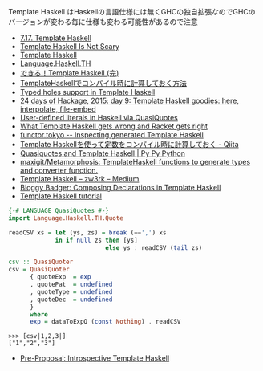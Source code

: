 Template Haskell はHaskellの言語仕様には無くGHCの独自拡張なのでGHCのバージョンが変わる毎に仕様も変わる可能性があるので注意

* [7.17. Template Haskell](https://downloads.haskell.org/~ghc/latest/docs/html/users_guide/template-haskell.html)
* [Template Haskell Is Not Scary](http://www.parsonsmatt.org/programming/2015/11/15/template_haskell.html)
* [Template Haskell](https://wiki.haskell.org/Template_Haskell)
* [Language.Haskell.TH](http://hackage.haskell.org/package/template-haskell-2.5.0.0/docs/Language-Haskell-TH.html)
* [できる！Template Haskell (完)](http://haskell.g.hatena.ne.jp/mr_konn/20111218/1324220725)
* [TemplateHaskellでコンパイル時に計算しておく方法](http://qiita.com/hiyakashi_/items/452549b8766c341cd3c8)
* [Typed holes support in Template Haskell](http://lambda.jstolarek.com/2015/10/typed-holes-support-in-template-haskell/)
* [24 days of Hackage, 2015: day 9: Template Haskell goodies: here, interpolate, file-embed](http://conscientiousprogrammer.com/blog/2015/12/09/24-days-of-hackage-2015-day-9-template-haskell-goodies-here-interpolate-file-embed/)
* [User-defined literals in Haskell via QuasiQuotes](http://harry.garrood.me/blog/qq-literals/)
* [What Template Haskell gets wrong and Racket gets right](http://blog.ezyang.com/2016/07/what-template-haskell-gets-wrong-and-racket-gets-right/?utm_source=feedburner&utm_medium=feed&utm_campaign=Feed%3A+ezyang+%28Inside+245s%29)
* [functor.tokyo -- Inspecting generated Template Haskell](https://functor.tokyo/blog/2017-01-16-looking-at-generated-template-haskell)
* [Template Haskellを使って定数をコンパイル時に計算しておく - Qiita](http://qiita.com/aosho235/items/62ca7e5b3135e1f3122d)
* [Quasiquotes and Template Haskell | Py Py Python](http://www.pypython.site/2017/01/quasiquotes-and-template-haskell.html)
* [maxigit/Metamorphosis: TemplateHaskell functions to generate types and converter function.](https://github.com/maxigit/Metamorphosis)
* [Template Haskell – zw3rk – Medium](https://medium.com/@zw3rk/template-haskell-75c7b67f9718)
* [Bloggy Badger: Composing Declarations in Template Haskell](http://gelisam.blogspot.jp/2017/10/composing-declarations-in-template.html)
* [Template Haskell tutorial](https://markkarpov.com/tutorial/th.html)

```haskell
{-# LANGUAGE QuasiQuotes #-}
import Language.Haskell.TH.Quote

readCSV xs = let (ys, zs) = break (==',') xs
             in if null zs then [ys]
                           else ys : readCSV (tail zs)

csv :: QuasiQuoter
csv = QuasiQuoter
      { quoteExp  = exp
      , quotePat  = undefined
      , quoteType = undefined
      , quoteDec  = undefined
      }
      where
      exp = dataToExpQ (const Nothing) . readCSV
```

```
>>> [csv|1,2,3|]
["1","2","3"]
```

* [Pre-Proposal: Introspective Template Haskell](https://mail.haskell.org/pipermail/ghc-devs/2015-November/010402.html)
